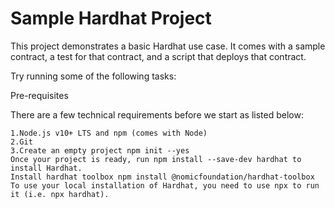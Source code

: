 # Sample Hardhat Project

This project demonstrates a basic Hardhat use case. It comes with a sample contract, a test for that contract, and a script that deploys that contract.

Try running some of the following tasks:


Pre-requisites​

There are a few technical requirements before we start as listed below:
```shell
1.Node.js v10+ LTS and npm (comes with Node)
2.Git
3.Create an empty project npm init --yes
Once your project is ready, run npm install --save-dev hardhat to install Hardhat.
Install hardhat toolbox npm install @nomicfoundation/hardhat-toolbox
To use your local installation of Hardhat, you need to use npx to run it (i.e. npx hardhat).
```

